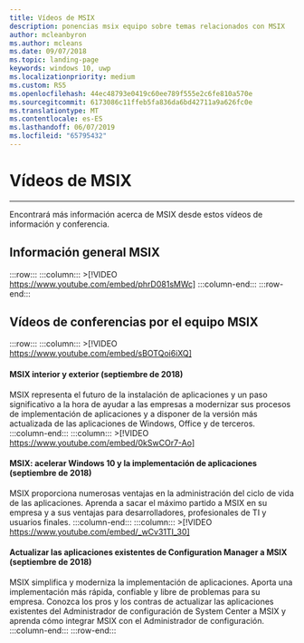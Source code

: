```yaml
---
title: Vídeos de MSIX
description: ponencias msix equipo sobre temas relacionados con MSIX
author: mcleanbyron
ms.author: mcleans
ms.date: 09/07/2018
ms.topic: landing-page
keywords: windows 10, uwp
ms.localizationpriority: medium
ms.custom: RS5
ms.openlocfilehash: 44ec48793e0419c60ee789f555e2c6fe810a570e
ms.sourcegitcommit: 6173086c11ffeb5fa836da6bd42711a9a626fc0e
ms.translationtype: MT
ms.contentlocale: es-ES
ms.lasthandoff: 06/07/2019
ms.locfileid: "65795432"
---
```

# <a name="msix-videos"></a>Vídeos de MSIX
***

Encontrará más información acerca de MSIX desde estos vídeos de información y conferencia.

## <a name="msix-overview"></a>Información general MSIX
 :::row:::
    :::column:::
        >[!VIDEO https://www.youtube.com/embed/phrD081sMWc]
    :::column-end:::
:::row-end:::


## <a name="conference-videos-by-the-msix-team"></a>Vídeos de conferencias por el equipo MSIX
:::row:::
    :::column:::
    >[!VIDEO https://www.youtube.com/embed/sBOTQoi6iXQ]
#### <a name="msix-inside-and-out-sept-2018"></a>MSIX interior y exterior (septiembre de 2018)
MSIX representa el futuro de la instalación de aplicaciones y un paso significativo a la hora de ayudar a las empresas a modernizar sus procesos de implementación de aplicaciones y a disponer de la versión más actualizada de las aplicaciones de Windows, Office y de terceros.
    :::column-end:::
    :::column:::
    >[!VIDEO https://www.youtube.com/embed/0kSwCOr7-Ao]
#### <a name="msix--accelerating-windows-10-and-app-deployment-sept-2018"></a>MSIX: acelerar Windows 10 y la implementación de aplicaciones (septiembre de 2018)
MSIX proporciona numerosas ventajas en la administración del ciclo de vida de las aplicaciones. Aprenda a sacar el máximo partido a MSIX en su empresa y a sus ventajas para desarrolladores, profesionales de TI y usuarios finales.
    :::column-end:::
    :::column:::
    >[!VIDEO https://www.youtube.com/embed/_wCv31TI_30]
#### <a name="updating-your-existing-configuration-manager-apps-to-msix-sept-2018"></a>Actualizar las aplicaciones existentes de Configuration Manager a MSIX (septiembre de 2018)
MSIX simplifica y moderniza la implementación de aplicaciones. Aporta una implementación más rápida, confiable y libre de problemas para su empresa. Conozca los pros y los contras de actualizar las aplicaciones existentes del Administrador de configuración de System Center a MSIX y aprenda cómo integrar MSIX con el Administrador de configuración.
    :::column-end:::
:::row-end:::
